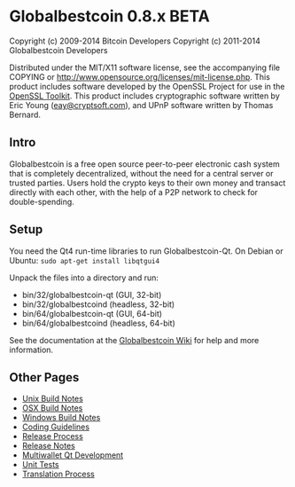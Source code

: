 Globalbestcoin 0.8.x BETA
====================

Copyright (c) 2009-2014 Bitcoin Developers
Copyright (c) 2011-2014 Globalbestcoin Developers

Distributed under the MIT/X11 software license, see the accompanying
file COPYING or http://www.opensource.org/licenses/mit-license.php.
This product includes software developed by the OpenSSL Project for use in the [OpenSSL Toolkit](http://www.openssl.org/). This product includes
cryptographic software written by Eric Young ([eay@cryptsoft.com](mailto:eay@cryptsoft.com)), and UPnP software written by Thomas Bernard.


Intro
---------------------
Globalbestcoin is a free open source peer-to-peer electronic cash system that is
completely decentralized, without the need for a central server or trusted
parties.  Users hold the crypto keys to their own money and transact directly
with each other, with the help of a P2P network to check for double-spending.


Setup
---------------------
You need the Qt4 run-time libraries to run Globalbestcoin-Qt. On Debian or Ubuntu:
	`sudo apt-get install libqtgui4`

Unpack the files into a directory and run:

- bin/32/globalbestcoin-qt (GUI, 32-bit)
- bin/32/globalbestcoind (headless, 32-bit)
- bin/64/globalbestcoin-qt (GUI, 64-bit)
- bin/64/globalbestcoind (headless, 64-bit)

See the documentation at the [Globalbestcoin Wiki](http://globalbestcoin.info)
for help and more information.


Other Pages
---------------------
- [Unix Build Notes](build-unix.md)
- [OSX Build Notes](build-osx.md)
- [Windows Build Notes](build-msw.md)
- [Coding Guidelines](coding.md)
- [Release Process](release-process.md)
- [Release Notes](release-notes.md)
- [Multiwallet Qt Development](multiwallet-qt.md)
- [Unit Tests](unit-tests.md)
- [Translation Process](translation_process.md)
